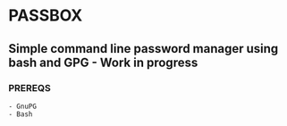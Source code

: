 # PASSBOX
## Simple command line password manager using bash and GPG - Work in progress

### PREREQS
    - GnuPG
    - Bash
